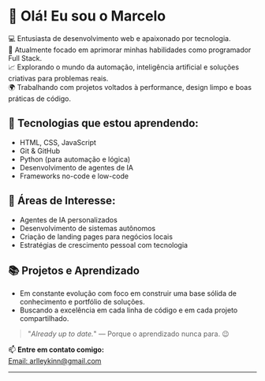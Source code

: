 # 👋 Olá! Eu sou o Marcelo

💻 Entusiasta de desenvolvimento web e apaixonado por tecnologia.  
🎯 Atualmente focado em aprimorar minhas habilidades como programador Full Stack.  
📈 Explorando o mundo da automação, inteligência artificial e soluções criativas para problemas reais.  
🌍 Trabalhando com projetos voltados à performance, design limpo e boas práticas de código.

## 🚀 Tecnologias que estou aprendendo:
- HTML, CSS, JavaScript
- Git & GitHub
- Python (para automação e lógica)
- Desenvolvimento de agentes de IA
- Frameworks no-code e low-code

## 🧠 Áreas de Interesse:
- Agentes de IA personalizados
- Desenvolvimento de sistemas autônomos
- Criação de landing pages para negócios locais
- Estratégias de crescimento pessoal com tecnologia

## 📚 Projetos e Aprendizado
- Em constante evolução com foco em construir uma base sólida de conhecimento e portfólio de soluções.
- Buscando a excelência em cada linha de código e em cada projeto compartilhado.

> "_Already up to date._" — Porque o aprendizado nunca para. 😉

📫 **Entre em contato comigo:**  
[Email: arlleykinn@gmail.com](mailto:arlleykinn@gmail.com)

---

